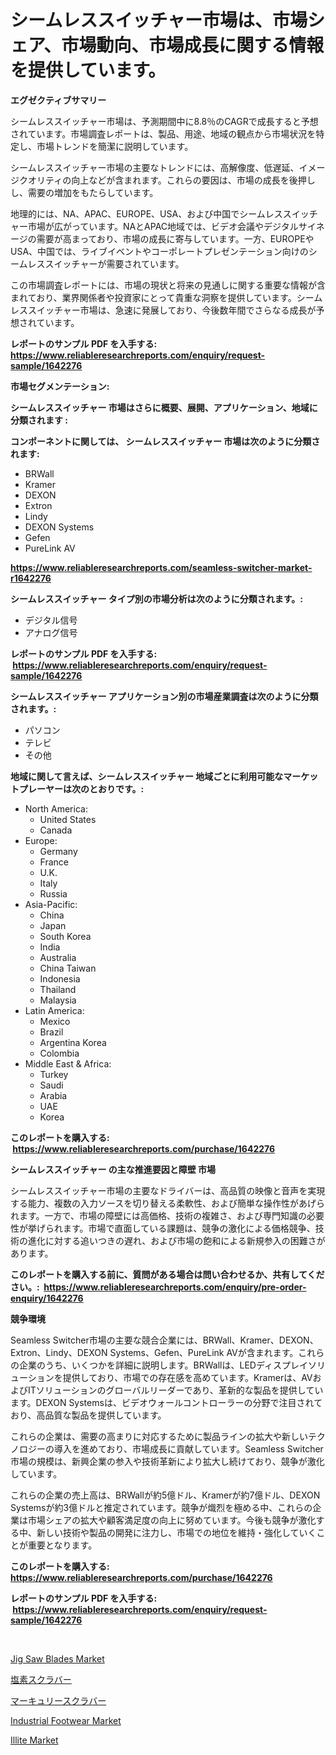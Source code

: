 <p><h1>シームレススイッチャー市場は、市場シェア、市場動向、市場成長に関する情報を提供しています。</h1></p><p><strong>エグゼクティブサマリー</strong></p>
<p><p>シームレススイッチャー市場は、予測期間中に8.8％のCAGRで成長すると予想されています。市場調査レポートは、製品、用途、地域の観点から市場状況を特定し、市場トレンドを簡潔に説明しています。</p><p>シームレススイッチャー市場の主要なトレンドには、高解像度、低遅延、イメージクオリティの向上などが含まれます。これらの要因は、市場の成長を後押しし、需要の増加をもたらしています。</p><p>地理的には、NA、APAC、EUROPE、USA、および中国でシームレススイッチャー市場が広がっています。NAとAPAC地域では、ビデオ会議やデジタルサイネージの需要が高まっており、市場の成長に寄与しています。一方、EUROPEやUSA、中国では、ライブイベントやコーポレートプレゼンテーション向けのシームレススイッチャーが需要されています。</p><p>この市場調査レポートには、市場の現状と将来の見通しに関する重要な情報が含まれており、業界関係者や投資家にとって貴重な洞察を提供しています。シームレススイッチャー市場は、急速に発展しており、今後数年間でさらなる成長が予想されています。</p></p>
<p><strong>レポートのサンプル PDF を入手する: <a href="https://www.reliableresearchreports.com/enquiry/request-sample/1642276">https://www.reliableresearchreports.com/enquiry/request-sample/1642276</a></strong></p>
<p><strong>市場セグメンテーション:</strong></p>
<p><strong> シームレススイッチャー 市場はさらに概要、展開、アプリケーション、地域に分類されます :</strong></p>
<p><strong>コンポーネントに関しては、 シームレススイッチャー 市場は次のように分類されます: &nbsp;</strong></p>
<p><ul><li>BRWall</li><li>Kramer</li><li>DEXON</li><li>Extron</li><li>Lindy</li><li>DEXON Systems</li><li>Gefen</li><li>PureLink AV</li></ul></p>
<p><strong><a href="https://www.reliableresearchreports.com/seamless-switcher-market-r1642276">https://www.reliableresearchreports.com/seamless-switcher-market-r1642276</a></strong></p>
<p><strong> シームレススイッチャー タイプ別の市場分析は次のように分類されます。:</strong></p>
<p><ul><li>デジタル信号</li><li>アナログ信号</li></ul></p>
<p><strong>レポートのサンプル PDF を入手する: &nbsp;<a href="https://www.reliableresearchreports.com/enquiry/request-sample/1642276">https://www.reliableresearchreports.com/enquiry/request-sample/1642276</a></strong></p>
<p><strong> シームレススイッチャー アプリケーション別の市場産業調査は次のように分類されます。:</strong></p>
<p><ul><li>パソコン</li><li>テレビ</li><li>その他</li></ul></p>
<p><strong>地域に関して言えば、シームレススイッチャー 地域ごとに利用可能なマーケットプレーヤーは次のとおりです。:</strong></p>
<p><ul>
    <li>
        North America:
        <ul>
            <li>United States</li>
            <li>Canada</li>
        </ul>
    </li>
    <li>
        Europe:
        <ul>
            <li>Germany</li>
            <li>France</li>
            <li>U.K.</li>
            <li>Italy</li>
            <li>Russia</li>
        </ul>
    </li>
    <li>
        Asia-Pacific:
        <ul>
            <li>China</li>
            <li>Japan</li>
            <li>South Korea</li>
            <li>India</li>
            <li>Australia</li>
            <li>China Taiwan</li>
            <li>Indonesia</li>
            <li>Thailand</li>
            <li>Malaysia</li>
        </ul>
    </li>
    <li>
        Latin America:
        <ul>
            <li>Mexico</li>
            <li>Brazil</li>
            <li>Argentina Korea</li>
            <li>Colombia</li>
        </ul>
    </li>
    <li>
        Middle East & Africa:
        <ul>
            <li>Turkey</li>
            <li>Saudi</li>
            <li>Arabia</li>
            <li>UAE</li>
            <li>Korea</li>
        </ul>
    </li>
    </ul></p>
<p><strong>このレポートを購入する: &nbsp;<a href="https://www.reliableresearchreports.com/purchase/1642276">https://www.reliableresearchreports.com/purchase/1642276</a></strong></p>
<p><strong>シームレススイッチャー の主な推進要因と障壁 市場</strong></p>
<p><p>シームレススイッチャー市場の主要なドライバーは、高品質の映像と音声を実現する能力、複数の入力ソースを切り替える柔軟性、および簡単な操作性があげられます。一方で、市場の障壁には高価格、技術の複雑さ、および専門知識の必要性が挙げられます。市場で直面している課題は、競争の激化による価格競争、技術の進化に対する追いつきの遅れ、および市場の飽和による新規参入の困難さがあります。</p></p>
<p><strong>このレポートを購入する前に、質問がある場合は問い合わせるか、共有してください。:&nbsp; <a href="https://www.reliableresearchreports.com/enquiry/pre-order-enquiry/1642276">https://www.reliableresearchreports.com/enquiry/pre-order-enquiry/1642276</a></strong></p>
<p><strong>競争環境</strong></p>
<p><p>Seamless Switcher市場の主要な競合企業には、BRWall、Kramer、DEXON、Extron、Lindy、DEXON Systems、Gefen、PureLink AVが含まれます。これらの企業のうち、いくつかを詳細に説明します。BRWallは、LEDディスプレイソリューションを提供しており、市場での存在感を高めています。Kramerは、AVおよびITソリューションのグローバルリーダーであり、革新的な製品を提供しています。DEXON Systemsは、ビデオウォールコントローラーの分野で注目されており、高品質な製品を提供しています。</p><p>これらの企業は、需要の高まりに対応するために製品ラインの拡大や新しいテクノロジーの導入を進めており、市場成長に貢献しています。Seamless Switcher市場の規模は、新興企業の参入や技術革新により拡大し続けており、競争が激化しています。</p><p>これらの企業の売上高は、BRWallが約5億ドル、Kramerが約7億ドル、DEXON Systemsが約3億ドルと推定されています。競争が熾烈を極める中、これらの企業は市場シェアの拡大や顧客満足度の向上に努めています。今後も競争が激化する中、新しい技術や製品の開発に注力し、市場での地位を維持・強化していくことが重要となります。</p></p>
<p><strong>このレポートを購入する: &nbsp; <a href="https://www.reliableresearchreports.com/purchase/1642276">https://www.reliableresearchreports.com/purchase/1642276</a></strong></p>
<p><strong>レポートのサンプル PDF を入手する: &nbsp;<a href="https://www.reliableresearchreports.com/enquiry/request-sample/1642276">https://www.reliableresearchreports.com/enquiry/request-sample/1642276</a></strong><strong></strong></p>
<p>&nbsp;</p>
<p><p><a href="https://issuu.com/reportprime-2/docs/jig-saw-blades-market-size-2030.pptx">Jig Saw Blades Market</a></p><p><a href="https://github.com/RudyBoyer2017/Market-Research-Report-List-1/blob/main/204877669890.md">塩素スクラバー</a></p><p><a href="https://github.com/MosesSpinka1914/Market-Research-Report-List-1/blob/main/296785269889.md">マーキュリースクラバー</a></p><p><a href="https://issuu.com/reportprime-2/docs/industrial-footwear-market-size-2030.pptx">Industrial Footwear Market</a></p><p><a href="https://github.com/timeliteaut/Market-Research-Report-List-2/blob/main/illite-market.md">Illite Market</a></p></p>